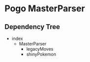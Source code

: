# Pogo MasterParser

## Dependency Tree
* index
  * MasterParser
    * legacyMoves
    * shinyPokemon
